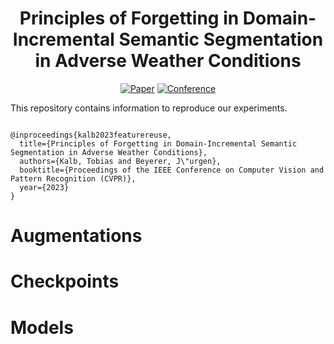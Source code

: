 <div align="center">

# Principles of Forgetting in Domain-Incremental Semantic Segmentation in Adverse Weather Conditions

[![Paper](https://img.shields.io/badge/arXiv-xxxx.xxxx-brightgreen)]()
[![Conference](https://img.shields.io/badge/CVPR-2023-blue)]()

</div>

This repository contains information to reproduce our experiments. 
```

@inproceedings{kalb2023featurereuse,
  title={Principles of Forgetting in Domain-Incremental Semantic Segmentation in Adverse Weather Conditions},
  authors={Kalb, Tobias and Beyerer, J\"urgen},
  booktitle={Proceedings of the IEEE Conference on Computer Vision and Pattern Recognition (CVPR)},
  year={2023}
}

```

# Augmentations

# Checkpoints

# Models
